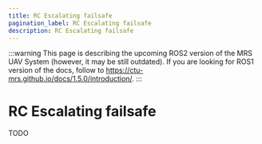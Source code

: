 ```yaml
---
title: RC Escalating failsafe
pagination_label: RC Escalating failsafe
description: RC Escalating failsafe
---
```


:::warning
This page is describing the upcoming ROS2 version of the MRS UAV System (however, it may be still outdated). If you are looking for ROS1 version of the docs, follow to https://ctu-mrs.github.io/docs/1.5.0/introduction/.
:::

# RC Escalating failsafe

TODO
